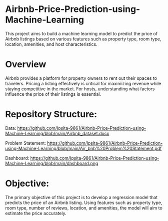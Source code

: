 # Airbnb-Price-Prediction-using-Machine-Learning
This project aims to build a machine learning model to predict the price of Airbnb listings based on various features such as property type, room type, location, amenities, and host characteristics. 

 # Overview 
 
Airbnb provides a platform for property owners to rent out their spaces to travelers. Pricing a listing effectively is critical for maximizing revenue while staying competitive in the market. For hosts, understanding what factors influence the price of their listings is essential. 

# Repository Structure:


Data: https://github.com/Ipsita-9861/Airbnb-Price-Prediction-using-Machine-Learning/blob/main/Airbnb_dataset.docx<br />

Problem Statement: https://github.com/Ipsita-9861/Airbnb-Price-Prediction-using-Machine-Learning/blob/main/Air_bnb%20Problem%20Statement.pdf<br />

Dashboard: https://github.com/Ipsita-9861/Airbnb-Price-Prediction-using-Machine-Learning/blob/main/dashboard.png<br />


# Objective:

The primary objective of this project is to develop a regression model that predicts the price of an Airbnb listing. Using features such as property type, room type, number of reviews, location, and amenities, the model will aim to estimate the price accurately. 




